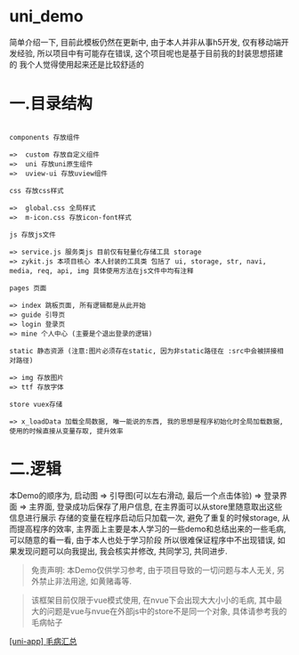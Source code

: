 # uni_demo

简单介绍一下, 目前此模板仍然在更新中, 由于本人并非从事h5开发, 仅有移动端开发经验, 所以项目中有可能存在错误, 这个项目呢也是基于目前我的封装思想搭建的
我个人觉得使用起来还是比较舒适的  

# 一.目录结构

```       

components 存放组件 

=>  custom 存放自定义组件
=>  uni 存放uni原生组件
=>  uview-ui 存放uview组件	  
  
css 存放css样式

=>  global.css 全局样式
=>  m-icon.css 存放icon-font样式

js 存放js文件 

=> service.js 服务类js 目前仅有轻量化存储工具 storage 
=> zykit.js 本项目核心 本人封装的工具类 包括了 ui, storage, str, navi, media, req, api, img 具体使用方法在js文件中均有注释

pages 页面

=> index 跳板页面, 所有逻辑都是从此开始
=> guide 引导页
=> login 登录页
=> mine 个人中心 (主要是个退出登录的逻辑)

static 静态资源 (注意:图片必须存在static, 因为非static路径在 :src中会被拼接相对路径)

=> img 存放图片
=> ttf 存放字体

store vuex存储

=> x_loadData 加载全局数据, 唯一能说的东西, 我的思想是程序初始化时全局加载数据, 使用的时候直接从变量存取, 提升效率

```

# 二.逻辑

本Demo的顺序为, 启动图 => 引导图(可以左右滑动, 最后一个点击体验) => 登录界面 => 主界面, 登录成功后保存了用户信息, 在主界面可以从store里随意取出这些信息进行展示
存储的变量在程序启动后只加载一次, 避免了重复的时候storage, 从而提高程序的效率, 主界面上主要是本人学习的一些demo和总结出来的一些毛病, 可以随意的看一看, 由于本人也处于学习阶段
所以很难保证程序中不出现错误, 如果发现问题可以向我提出, 我会核实并修改, 共同学习, 共同进步.

> 免责声明: 本Demo仅供学习参考, 由于项目导致的一切问题与本人无关, 另外禁止非法用途, 如黄赌毒等.

> 该框架目前仅限于vue模式使用, 在nvue下会出现大大小小的毛病, 其中最大的问题是vue与nvue在外部js中的store不是同一个对象, 具体请参考我的毛病帖子

[[uni-app] 毛病汇总](https://www.jianshu.com/p/0bd5a89d6cf7)  





